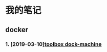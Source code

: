 # 我的笔记

## docker

### 1. [2019-03-10][toolbox dock-machine](https://github.com/shaozhenzhou/docker/edit/master/docker/1.md)

